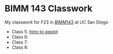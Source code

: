 # BIMM 143 Classwork
My classwork for F23 in [BIMM143](https://bioboot.github.io/bimm143_F23/) at UC San Diego

- Class 5: [Intro to ggplot](https://github.com/maripuff/bimm143_github/blob/main/class05/class05.md)
- Class 6: 
- Class 7:
- Class 8: 
